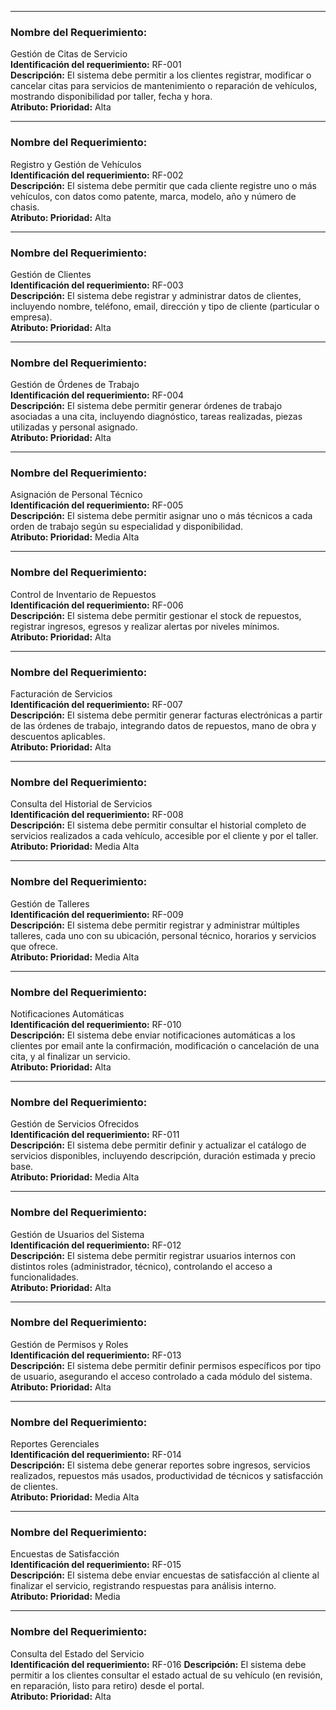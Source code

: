

---

### **Nombre del Requerimiento:**

Gestión de Citas de Servicio  
**Identificación del requerimiento:** RF-001  
**Descripción:** El sistema debe permitir a los clientes registrar, modificar o cancelar citas para servicios de mantenimiento o reparación de vehículos, mostrando disponibilidad por taller, fecha y hora.  
**Atributo: Prioridad:** Alta

---

### **Nombre del Requerimiento:**

Registro y Gestión de Vehículos  
**Identificación del requerimiento:** RF-002  
**Descripción:** El sistema debe permitir que cada cliente registre uno o más vehículos, con datos como patente, marca, modelo, año y número de chasis.  
**Atributo: Prioridad:** Alta

---

### **Nombre del Requerimiento:**

Gestión de Clientes  
**Identificación del requerimiento:** RF-003  
**Descripción:** El sistema debe registrar y administrar datos de clientes, incluyendo nombre, teléfono, email, dirección y tipo de cliente (particular o empresa).  
**Atributo: Prioridad:** Alta

---

### **Nombre del Requerimiento:**

Gestión de Órdenes de Trabajo  
**Identificación del requerimiento:** RF-004  
**Descripción:** El sistema debe permitir generar órdenes de trabajo asociadas a una cita, incluyendo diagnóstico, tareas realizadas, piezas utilizadas y personal asignado.  
**Atributo: Prioridad:** Alta

---

### **Nombre del Requerimiento:**

Asignación de Personal Técnico  
**Identificación del requerimiento:** RF-005  
**Descripción:** El sistema debe permitir asignar uno o más técnicos a cada orden de trabajo según su especialidad y disponibilidad.  
**Atributo: Prioridad:** Media Alta

---

### **Nombre del Requerimiento:**

Control de Inventario de Repuestos  
**Identificación del requerimiento:** RF-006  
**Descripción:** El sistema debe permitir gestionar el stock de repuestos, registrar ingresos, egresos y realizar alertas por niveles mínimos.  
**Atributo: Prioridad:** Alta

---

### **Nombre del Requerimiento:**

Facturación de Servicios  
**Identificación del requerimiento:** RF-007  
**Descripción:** El sistema debe permitir generar facturas electrónicas a partir de las órdenes de trabajo, integrando datos de repuestos, mano de obra y descuentos aplicables.  
**Atributo: Prioridad:** Alta

---

### **Nombre del Requerimiento:**

Consulta del Historial de Servicios  
**Identificación del requerimiento:** RF-008  
**Descripción:** El sistema debe permitir consultar el historial completo de servicios realizados a cada vehículo, accesible por el cliente y por el taller.  
**Atributo: Prioridad:** Media Alta

---

### **Nombre del Requerimiento:**

Gestión de Talleres  
**Identificación del requerimiento:** RF-009  
**Descripción:** El sistema debe permitir registrar y administrar múltiples talleres, cada uno con su ubicación, personal técnico, horarios y servicios que ofrece.  
**Atributo: Prioridad:** Media Alta

---

### **Nombre del Requerimiento:**

Notificaciones Automáticas  
**Identificación del requerimiento:** RF-010  
**Descripción:** El sistema debe enviar notificaciones automáticas a los clientes por email ante la confirmación, modificación o cancelación de una cita, y al finalizar un servicio.  
**Atributo: Prioridad:** Alta

---

### **Nombre del Requerimiento:**

Gestión de Servicios Ofrecidos  
**Identificación del requerimiento:** RF-011  
**Descripción:** El sistema debe permitir definir y actualizar el catálogo de servicios disponibles, incluyendo descripción, duración estimada y precio base.  
**Atributo: Prioridad:** Media Alta

---

### **Nombre del Requerimiento:**

Gestión de Usuarios del Sistema  
**Identificación del requerimiento:** RF-012  
**Descripción:** El sistema debe permitir registrar usuarios internos con distintos roles (administrador, técnico), controlando el acceso a funcionalidades.  
**Atributo: Prioridad:** Alta

---

### **Nombre del Requerimiento:**

Gestión de Permisos y Roles  
**Identificación del requerimiento:** RF-013  
**Descripción:** El sistema debe permitir definir permisos específicos por tipo de usuario, asegurando el acceso controlado a cada módulo del sistema.  
**Atributo: Prioridad:** Alta

---

### **Nombre del Requerimiento:**

Reportes Gerenciales  
**Identificación del requerimiento:** RF-014  
**Descripción:** El sistema debe generar reportes sobre ingresos, servicios realizados, repuestos más usados, productividad de técnicos y satisfacción de clientes.  
**Atributo: Prioridad:** Media Alta

---

### **Nombre del Requerimiento:**

Encuestas de Satisfacción  
**Identificación del requerimiento:** RF-015  
**Descripción:** El sistema debe enviar encuestas de satisfacción al cliente al finalizar el servicio, registrando respuestas para análisis interno.  
**Atributo: Prioridad:** Media

---

### **Nombre del Requerimiento:**

Consulta del Estado del Servicio  
**Identificación del requerimiento:** RF-016
**Descripción:** El sistema debe permitir a los clientes consultar el estado actual de su vehículo (en revisión, en reparación, listo para retiro) desde el portal.  
**Atributo: Prioridad:** Alta
